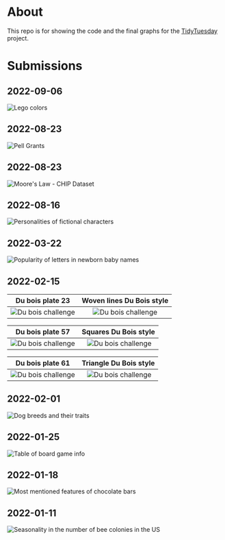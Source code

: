 About
================

This repo is for showing the code and the final graphs for
the [TidyTuesday](https://github.com/rfordatascience/tidytuesday)
project.


Submissions
================

## 2022-09-06

![Lego colors](https://github.com/rivasiker/TidyTuesday/blob/main/2022/2022-09-06/final_graph.png)

## 2022-08-23

![Pell Grants](2022/2022-08-30/p0.png)

## 2022-08-23

![Moore's Law - CHIP Dataset](2022/2022-08-23/final_graph.png)

## 2022-08-16

![Personalities of fictional characters](2022/2022-08-16/final_graph.gif)

## 2022-03-22

![Popularity of letters in newborn baby names](2022/2022-03-22/final_graph.png)

## 2022-02-15

Du bois plate 23             |  Woven lines Du Bois style
:-------------------------:|:-------------------------:
![Du bois challenge](2022/2022-02-15/final_graphs/woven/image-006.jpg) | ![Du bois challenge](2022/2022-02-15/final_graphs/woven/woven.png)

Du bois plate 57            |  Squares Du Bois style
:-------------------------:|:-------------------------:
![Du bois challenge](2022/2022-02-15/final_graphs/squares/image-022.jpg) | ![Du bois challenge](2022/2022-02-15/final_graphs/squares/squares.png)

Du bois plate 61            |  Triangle Du Bois style
:-------------------------:|:-------------------------:
![Du bois challenge](2022/2022-02-15/final_graphs/triangle/image-024.jpg) | ![Du bois challenge](2022/2022-02-15/final_graphs/triangle/triangle.png)


## 2022-02-01

![Dog breeds and their traits](2022/2022-02-01/final_graph.png)

## 2022-01-25

![Table of board game info](2022/2022-01-25/final_graph.png)

## 2022-01-18

![Most mentioned features of chocolate bars](2022/2022-01-18/final_graph.png)

## 2022-01-11

![Seasonality in the number of bee colonies in the US](2022/2022-01-11/final_graph.png)


